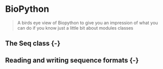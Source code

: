 # BioPython

> A birds eye view of Biopython to give you an impression of what you can do if you know just a little bit about modules classes

## The Seq class {-}


## Reading and writing sequence formats {-}